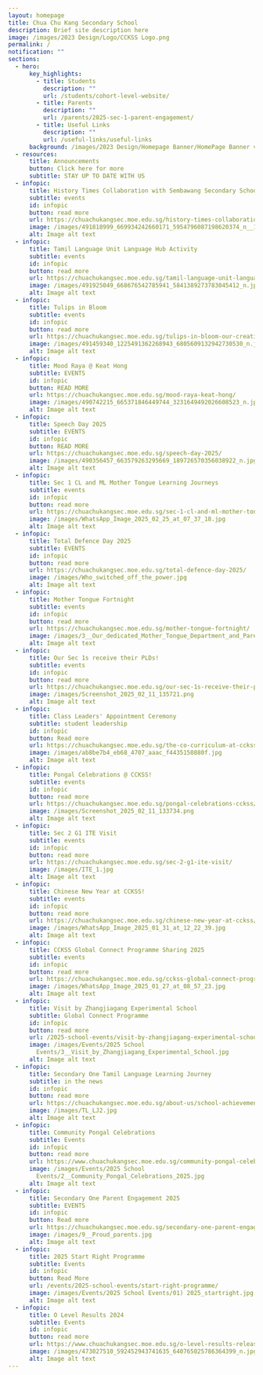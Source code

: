 ```yaml
---
layout: homepage
title: Chua Chu Kang Secondary School
description: Brief site description here
image: /images/2023 Design/Logo/CCKSS Logo.png
permalink: /
notification: ""
sections:
  - hero:
      key_highlights:
        - title: Students
          description: ""
          url: /students/cohort-level-website/
        - title: Parents
          description: ""
          url: /parents/2025-sec-1-parent-engagement/
        - title: Useful Links
          description: ""
          url: /useful-links/useful-links
      background: /images/2023 Design/Homepage Banner/HomePage Banner v5.gif
  - resources:
      title: Announcements
      button: Click here for more
      subtitle: STAY UP TO DATE WITH US
  - infopic:
      title: History Times Collaboration with Sembawang Secondary School
      subtitle: events
      id: infopic
      button: read more
      url: https://chuachukangsec.moe.edu.sg/history-times-collaboration-with-sembawang-secondary-school/
      image: /images/491818999_669934242660171_5954796087198620374_n__1_.jpg
      alt: Image alt text
  - infopic:
      title: Tamil Language Unit Language Hub Activity
      subtitle: events
      id: infopic
      button: read more
      url: https://chuachukangsec.moe.edu.sg/tamil-language-unit-language-hub-activity/
      image: /images/491925049_668676542785941_5841389273783045412_n.jpg
      alt: Image alt text
  - infopic:
      title: Tulips in Bloom
      subtitle: events
      id: infopic
      button: read more
      url: https://chuachukangsec.moe.edu.sg/tulips-in-bloom-our-creative-ccksians-exhibit-mosaic-art-at-gardens-by-the-bay/
      image: /images/491459340_1225491362268943_6805609132942730530_n.jpg
      alt: Image alt text
  - infopic:
      title: Mood Raya @ Keat Hong
      subtitle: EVENTS
      id: infopic
      button: READ MORE
      url: https://chuachukangsec.moe.edu.sg/mood-raya-keat-hong/
      image: /images/490742215_665371846449744_3231649492026608523_n.jpg
      alt: Image alt text
  - infopic:
      title: Speech Day 2025
      subtitle: EVENTS
      id: infopic
      button: READ MORE
      url: https://chuachukangsec.moe.edu.sg/speech-day-2025/
      image: /images/490356457_663579263295669_189726570356038922_n.jpg
      alt: Image alt text
  - infopic:
      title: Sec 1 CL and ML Mother Tongue Learning Journeys
      subtitle: events
      id: infopic
      button: read more
      url: https://chuachukangsec.moe.edu.sg/sec-1-cl-and-ml-mother-tongue-learning-journeys/
      image: /images/WhatsApp_Image_2025_02_25_at_07_37_18.jpg
      alt: Image alt text
  - infopic:
      title: Total Defence Day 2025
      subtitle: EVENTS
      id: infopic
      button: read more
      url: https://chuachukangsec.moe.edu.sg/total-defence-day-2025/
      image: /images/Who_switched_off_the_power.jpg
      alt: Image alt text
  - infopic:
      title: Mother Tongue Fortnight
      subtitle: events
      id: infopic
      button: read more
      url: https://chuachukangsec.moe.edu.sg/mother-tongue-fortnight/
      image: /images/3__Our_dedicated_Mother_Tongue_Department_and_Parent_Support_Group.jpg
      alt: Image alt text
  - infopic:
      title: Our Sec 1s receive their PLDs!
      subtitle: events
      id: infopic
      button: read more
      url: https://chuachukangsec.moe.edu.sg/our-sec-1s-receive-their-plds/
      image: /images/Screenshot_2025_02_11_135721.png
      alt: Image alt text
  - infopic:
      title: Class Leaders' Appointment Ceremony
      subtitle: student leadership
      id: infopic
      button: Read more
      url: https://chuachukangsec.moe.edu.sg/the-co-curriculum-at-cckss/learning-for-life-programme/class-leaders/
      image: /images/ab8be7b4_eb68_4707_aaac_f4435150880f.jpg
      alt: Image alt text
  - infopic:
      title: Pongal Celebrations @ CCKSS!
      subtitle: events
      id: infopic
      button: read more
      url: https://chuachukangsec.moe.edu.sg/pongal-celebrations-cckss/
      image: /images/Screenshot_2025_02_11_133734.png
      alt: Image alt text
  - infopic:
      title: Sec 2 G1 ITE Visit
      subtitle: events
      id: infopic
      button: read more
      url: https://chuachukangsec.moe.edu.sg/sec-2-g1-ite-visit/
      image: /images/ITE_1.jpg
      alt: Image alt text
  - infopic:
      title: Chinese New Year at CCKSS!
      subtitle: events
      id: infopic
      button: read more
      url: https://chuachukangsec.moe.edu.sg/chinese-new-year-at-cckss/
      image: /images/WhatsApp_Image_2025_01_31_at_12_22_39.jpg
      alt: Image alt text
  - infopic:
      title: CCKSS Global Connect Programme Sharing 2025
      subtitle: events
      id: infopic
      button: read more
      url: https://chuachukangsec.moe.edu.sg/cckss-global-connect-programme-sharing-2025/
      image: /images/WhatsApp_Image_2025_01_27_at_08_57_23.jpg
      alt: Image alt text
  - infopic:
      title: Visit by Zhangjiagang Experimental School
      subtitle: Global Connect Programme
      id: infopic
      button: read more
      url: /2025-school-events/visit-by-zhangjiagang-experimental-school/
      image: /images/Events/2025 School
        Events/3__Visit_by_Zhangjiagang_Experimental_School.jpg
      alt: Image alt text
  - infopic:
      title: Secondary One Tamil Language Learning Journey
      subtitle: in the news
      id: infopic
      button: read more
      url: https://chuachukangsec.moe.edu.sg/about-us/school-achievements/in-the-news/
      image: /images/TL_LJ2.jpg
      alt: Image alt text
  - infopic:
      title: Community Pongal Celebrations
      subtitle: Events
      id: infopic
      button: read more
      url: https://www.chuachukangsec.moe.edu.sg/community-pongal-celebrations/
      image: /images/Events/2025 School
        Events/2__Community_Pongal_Celebrations_2025.jpg
      alt: Image alt text
  - infopic:
      title: Secondary One Parent Engagement 2025
      subtitle: EVENTS
      id: infopic
      button: Read more
      url: https://chuachukangsec.moe.edu.sg/secondary-one-parent-engagement-2025/
      image: /images/9__Proud_parents.jpg
      alt: Image alt text
  - infopic:
      title: 2025 Start Right Programme
      subtitle: Events
      id: infopic
      button: Read More
      url: /events/2025-school-events/start-right-programme/
      image: /images/Events/2025 School Events/01) 2025_startright.jpg
      alt: Image alt text
  - infopic:
      title: O Level Results 2024
      subtitle: Events
      id: infopic
      button: read more
      url: https://www.chuachukangsec.moe.edu.sg/o-level-results-release-2024/
      image: /images/473027510_592452943741635_640765025786364399_n.jpg
      alt: Image alt text
---
```

